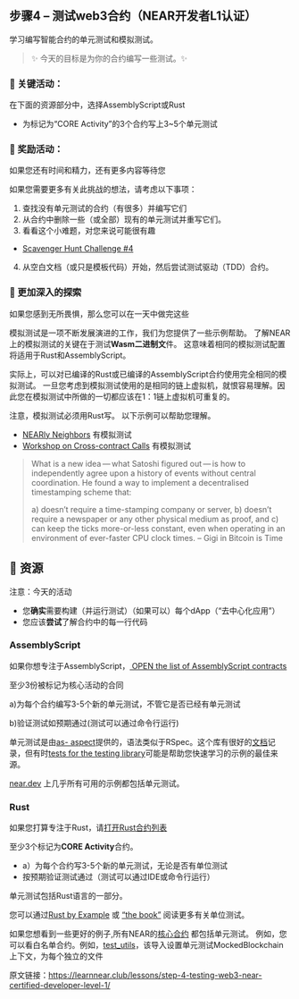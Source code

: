 ## 步骤4 – 测试web3合约（NEAR开发者L1认证）
学习编写智能合约的单元测试和模拟测试。

> :sparkles: 今天的目标是为你的合约编写一些测试。:sparkles: 

### :green_book: 关键活动：
在下面的资源部分中，选择AssemblyScript或Rust
* 为标记为“CORE Activity”的3个合约写上3~5个单元测试

### :blue_book: 奖励活动：
如果您还有时间和精力，还有更多内容等待您

如果您需要更多有关此挑战的想法，请考虑以下事项：
1. 查找没有单元测试的合约（有很多）并编写它们
2. 从合约中删除一些（或全部）现有的单元测试并重写它们。
3. 看看这个小难题，对您来说可能很有趣
* [Scavenger Hunt Challenge #4](https://hackmd.io/@nearly-learning/hunt-04)
4. 从空白文档（或只是模板代码）开始，然后尝试测试驱动（TDD）合约。


### :orange_book: 更加深入的探索
如果您感到无所畏惧，那么您可以在一天中做完这些

模拟测试是一项不断发展演进的工作，我们为您提供了一些示例帮助。 了解NEAR上的模拟测试的关键在于测试**Wasm二进制文**件。 这意味着相同的模拟测试配置将适用于Rust和AssemblyScript。

实际上，可以对已编译的Rust或已编译的AssemblyScript合约使用完全相同的模拟测试。 一旦您考虑到模拟测试使用的是相同的链上虚拟机，就恨容易理解。因此您在模拟测试中所做的一切都应该在1：1链上虚拟机可重复的。

注意，模拟测试必须用Rust写。 以下示例可以帮助您理解。
* [NEARly Neighbors](https://learn-near.github.io/nearly-neighbors) 有模拟测试
* [Workshop on Cross-contract Calls](https://bit.ly/near-xcc) 有模拟测试

>What is a new idea — what Satoshi figured out — is how to independently agree upon a history of events without central coordination. He found a way to implement a decentralised timestamping scheme that:
> 
> a) doesn’t require a time-stamping company or server,
> b) doesn’t require a newspaper or any other physical medium as proof, and
> c) can keep the ticks more-or-less constant, even when operating in an environment of ever-faster CPU clock times.
> – Gigi in Bitcoin is Time
>

## :dart: 资源
注意：今天的活动

* 您**确实**需要构建（并运行测试）（如果可以）每个dApp（“去中心化应用”）
* 您应该**尝试**了解合约中的每一行代码

### AssemblyScript
如果你想专注于AssemblyScript，[ OPEN the list of AssemblyScript contracts ](https://airtable.com/shrG4kGx80F55usI4)

至少3份被标记为核心活动的合同

a)为每个合约编写3-5个新的单元测试，不管它是否已经有单元测试

b)验证测试如预期通过(测试可以通过命令行运行)

单元测试是由[as- aspect](https://github.com/jtenner/as-pect)提供的，语法类似于RSpec。这个库有很好的[文档](https://tenner-joshua.gitbook.io/as-pect/)记录，但有时[tests for the testing library](https://github.com/jtenner/as-pect/tree/master/packages/assembly/assembly/__tests__)可能是帮助您快速学习的示例的最佳来源。

[near.dev](https://examples.near.org/) 上几乎所有可用的示例都包括单元测试。
 

### Rust
如果您打算专注于Rust，请[打开Rust合约列表](https://airtable.com/shrY5TMWP96L9wSyP/tblm1quryzSbqBzCK)

至少3个标记为**CORE Activity**合约。
* a）为每个合约写3-5个新的单元测试，无论是否有单位测试
* 按预期验证测试通过（测试可以通过IDE或命令行运行）

单元测试包括Rust语言的一部分。

您可以通过[Rust by Example](https://doc.rust-lang.org/rust-by-example/testing/unit_testing.html) 或 [“the book”](https://doc.rust-lang.org/book/ch11-01-writing-tests.html) 阅读更多有关单位测试。

如果您想看到一些更好的例子,所有NEAR的[核心合约](https://github.com/near/core-contracts) 都包括单元测试。 例如，您可以看白名单合约。例如，[test_utils](https://github.com/near/core-contracts/blob/master/whitelist/src/tests/test_utils.rs#L21)，该导入设置单元测试MockedBlockchain上下文，为每个独立的文件

原文链接：https://learnnear.club/lessons/step-4-testing-web3-near-certified-developer-level-1/
